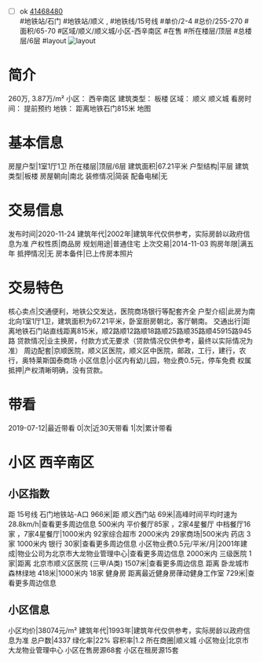 - [ ] ok [41468480](https://bj.5i5j.com/ershoufang/41468480.html)  
 #地铁站/石门 #地铁站/顺义 ,  #地铁线/15号线
#单价/2-4 #总价/255-270 #面积/65-70   #区域/顺义/顺义城/小区-西辛南区 #在售 #所在楼层/顶层 #总楼层/6层 #layout 
![layout](http://image16.5i5j.com/erp/house/4146/41468480/huxing/jnolpdkd53b0e3f2.jpg_P5.jpg) 
# 简介 
 260万,  3.87万/m² 
小区： 西辛南区
建筑类型： 板楼
区域： 顺义 顺义城
看房时间： 提前预约
地铁： 距离地铁石门815米 地图
# 基本信息 
 房屋户型|1室1厅1卫
所在楼层|顶层/6层
建筑面积|67.21平米
户型结构|平层
建筑类型|板楼
房屋朝向|南北
装修情况|简装
配备电梯|无
# 交易信息 
 发布时间|2020-11-24
建筑年代|2002年|建筑年代仅供参考，实际房龄以政府信息为准
产权性质|商品房
规划用途|普通住宅
上次交易|2014-11-03
购房年限|满五年
抵押情况|无
房本备件|已上传房本照片
# 交易特色 
 核心卖点|交通便利，地铁公交发达，医院商场银行等配套齐全
户型介绍|此房为南北向1室1厅1卫，建筑面积为67.21平米，卧室厨房朝北，客厅朝南。
交通出行|距离地铁石门站直线距离815米，顺2路顺12路顺18路顺25路顺35路顺45915路945路
贷款情况|业主换房，付款方式无要求（贷款情况仅供参考，最终以实际情况为准）
周边配套|京顺医院，顺义区医院，顺义区中医院，邮政，工行，建行，农行，奥特莱斯国泰商场
小区信息|小区内有幼儿园，物业费0.5元，停车免费
权属抵押|产权清晰明确，没有贷款。
# 带看 
 2019-07-12|最近带看	 0|次|近30天带看	 1|次|累计带看
# 小区 西辛南区
## 小区指数 
 距 15号线 石门地铁站-A口 966米|距 顺义西门站 69米|高峰时间平均时速为28.8km/h|查看更多周边信息
500米内 平价餐厅85家 ，2家4星餐厅
中档餐厅16家 ，7家4星餐厅|1000米内 92家综合超市
2000米内 29家商场|500米内 药店 3家
1000米内 银行 30家|查看更多周边信息
小区物业费0.5元/平米/月|2001年建成|物业公司为北京市大龙物业管理中心|查看更多周边信息
2000米内 三级医院 1家|距离 北京市顺义区医院 (三甲/A类) 1507米|查看更多周边信息
距离 卧龙城市森林绿地 418米|1000米内 18家 健身房
距离最近健身房葎动健身工作室 729米|查看更多周边信息
## 小区信息 
 小区均价|38074元/m²
建筑年代|1993年|建筑年代仅供参考，实际房龄以政府信息为准
总户数|4337
绿化率|22%
容积率|1.2
所在商圈|顺义城
小区物业|北京市大龙物业管理中心
小区在售房源68套
小区在租房源15套
